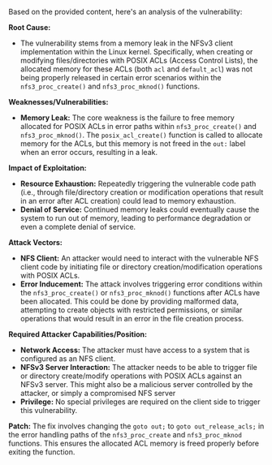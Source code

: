 Based on the provided content, here's an analysis of the vulnerability:

**Root Cause:**

- The vulnerability stems from a memory leak in the NFSv3 client implementation within the Linux kernel. Specifically, when creating or modifying files/directories with POSIX ACLs (Access Control Lists), the allocated memory for these ACLs (both `acl` and `default_acl`) was not being properly released in certain error scenarios within the `nfs3_proc_create()` and `nfs3_proc_mknod()` functions.

**Weaknesses/Vulnerabilities:**

- **Memory Leak:** The core weakness is the failure to free memory allocated for POSIX ACLs in error paths within `nfs3_proc_create()` and `nfs3_proc_mknod()`.  The `posix_acl_create()` function is called to allocate memory for the ACLs, but this memory is not freed in the `out:` label when an error occurs, resulting in a leak.

**Impact of Exploitation:**

- **Resource Exhaustion:** Repeatedly triggering the vulnerable code path (i.e., through file/directory creation or modification operations that result in an error after ACL creation) could lead to memory exhaustion.
- **Denial of Service:** Continued memory leaks could eventually cause the system to run out of memory, leading to performance degradation or even a complete denial of service.

**Attack Vectors:**

- **NFS Client:** An attacker would need to interact with the vulnerable NFS client code by initiating file or directory creation/modification operations with POSIX ACLs.
- **Error Inducement:**  The attack involves triggering error conditions within the `nfs3_proc_create()` or `nfs3_proc_mknod()` functions after ACLs have been allocated. This could be done by providing malformed data, attempting to create objects with restricted permissions, or similar operations that would result in an error in the file creation process.

**Required Attacker Capabilities/Position:**

- **Network Access:** The attacker must have access to a system that is configured as an NFS client.
- **NFSv3 Server Interaction:** The attacker needs to be able to trigger file or directory create/modify operations with POSIX ACLs against an NFSv3 server. This might also be a malicious server controlled by the attacker, or simply a compromised NFS server
- **Privilege:** No special privileges are required on the client side to trigger this vulnerability.

**Patch:**
The fix involves changing the `goto out;` to `goto out_release_acls;` in the error handling paths of the `nfs3_proc_create` and `nfs3_proc_mknod` functions. This ensures the allocated ACL memory is freed properly before exiting the function.